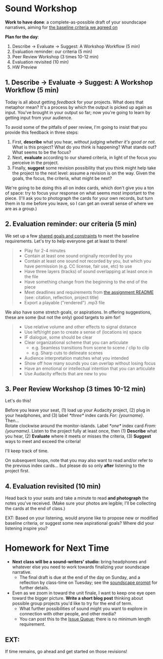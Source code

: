 



# Sound Workshop

**Work to have done**: a complete-as-possible draft of your soundscape narratives, aiming for [the baseline criteria we agreed on](http://bit.ly/cdm2020spring-criteria#heading=h.ik63yjqpqrt3)

**Plan for the day**:

1. Describe -> Evaluate -> Suggest: A Workshop Workflow (5 min)
2. Evaluation reminder: our criteria (5 min)
3. Peer Review Workshop (3 times 10-12 min)
4. Evaluation revisited (10 min)
5. HW Preview


## 1. Describe -> Evaluate -> Suggest: A Workshop Workflow (5 min)

Today is all about getting _feedback_ for your projects. What does that metaphor mean? It's a process by which the output is picked up again as input. You've brought in your output so far; now you're going to learn by getting input from your audience.

<!-- A lot of peer review fails because it falls to one of two extremes: noncommittal nods, or non-stop nitpicking. Neither really takes advantage of the output we have in front of us. -->

To avoid some of the pitfalls of peer review, I'm going to insist that you provide this feedback in three steps:
<div class="alert alert-info">
<ol><li> First, <strong>describe</strong> what you hear, <em>without judging whether it's good or not</em>. What is this project? What do you think is happening? What stands out? What seems to be the focus? <!-- A lot of times as writers, even soundwriters, we don't even know if our audience is getting the main point we want to get across.  --></li>
<li>Next, <strong>evaluate</strong> according to our shared criteria, in light of the focus you perceive in the project. <!-- NB: This is still a form of description: it's not about "good" or "bad" in the abstract but about where it meets or misses the shared or stated goals. --></li>
<li>Finally, <strong>suggest</strong> some revision possibility that you think might help take the project to the next level: assume a revision is on the way. Given the goals, the focus, the criteria, what might be next? <!-- Pose this as a suggestion, not a command: and interpret these as suggestions, not commands. --></li>
</ol>
</div>

We're going to be doing this all on index cards, which don't give you a ton of space: try to focus your response on what seems most important to the piece. (I'll ask you to photograph the cards for your own records, but turn them in to me before you leave, so I can get an overall sense of where we are as a group.)

## 2. Evaluation reminder: our criteria (5 min)
We set up a few [shared goals and constraints](http://bit.ly/cdm2020spring-criteria#heading=h.ik63yjqpqrt3) to meet the baseline requirements. Let's try to help everyone get at least to there!
> * Play for 2-4 minutes
> * Contain at least one sound originally recorded by you
> * Contain at least one sound not recorded by you, but which you have permission (e.g. CC license, fair use, etc) to use
> * Have three layers (tracks) of sound overlapping at least once in the file
> * Have something change from the beginning to the end of the piece
> * Meet deadlines and requirements from [the assignment README](https://github.com/benmiller314/soundscape2020spring#deadlines-and-products) (see: citation, reflection, project title)
> * Export a playable ("rendered") .mp3 file


We also have some stretch goals, or aspirations. In offering suggestions, these are some (but not the only) good targets to aim for!
> * Use relative volume and other effects to signal distance
> * Use left/right pan to create a sense of (locations in) space
> * IF dialogue, some should be clear
> * Clear organizational scheme that you can articulate
>   - e.g. Seamless transitions from scene to scene / clip to clip
>   - e.g. Sharp cuts to delineate scenes
> * Audience interpretation matches what you intended
> * Show off how many sounds you can overlap without losing focus
> * Have an emotional or intellectual intention that you can articulate
> * Use Audacity effects that are new to you

<!-- one more suggestion, from last year: Practice careful _alignment_ (e.g. of music change with plot change, or an interesting background moment with silence in the foreground) -->

## 3. Peer Review Workshop (3 times 10-12 min)

Let's do this!
<div class="alert alert-info">
Before you leave your seat, (1) load up your Audacity project, (2) plug in your headphones, and (3) label <em>*three*</em> index cards <em>For: {yourname}</em>.
</div>
Then...
<div class="alert alert-success">
Rotate clockwise around the monitor-islands. Label <em>*one*</em> index card <em>From: {yourname}</em>. Listen to the project fully at least once, then (1) <strong>Describe</strong> what you hear, (2) <strong>Evaluate</strong> where it meets or misses the criteria, (3) <strong>Suggest</strong> ways to meet and exceed the criteria!
</div>

I'll keep track of time.

On subsequent loops, note that you may also want to read and/or refer to the previous index cards... but please do so only **after** listening to the project first.

## 4. Evaluation revisited (10 min)
Head back to your seats and take a minute to read **and photograph** the notes you've received. (Make sure your photos are legible; I'll be collecting the cards at the end of class.)

<div class="alert alert-white">
EXT: Based on your listening, would anyone like to propose new or modified baseline criteria, or suggest some new aspirational goals? Where did your listening inspire you?
</div>


# Homework for Next Time

* **Next class will be a sound-writers' studio:** bring headphones and whatever else you need to work towards finalizing your soundscape narrative.
  - The final draft is due at the end of the day on Sunday, and a reflection by class-time on Tuesday; see the [soundscape prompt](https://github.com/benmiller314/soundscape2020spring) for further details.
* Even as we zoom in toward the unit finale, I want to keep one eye open toward the bigger picture. **Write a short blog post** thinking about possible group projects you'd like to try for the end of term.
  - What further possibilities of sound might you want to explore in connection with other people, and other media?
  - You can post this to the [Issue Queue]({{site.github.issues_url}}); there is no minimum length requirement.



## EXT:
If time remains, go ahead and get started on those revisions!
